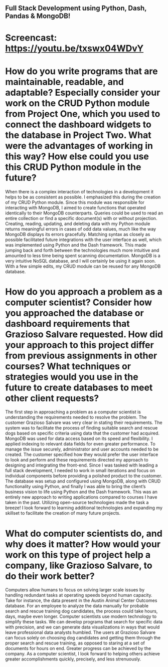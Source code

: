 ## Full Stack Development using Python, Dash, Pandas & MongoDB!
# Screencast: https://youtu.be/txswx04WDvY

# How do you write programs that are maintainable, readable, and adaptable? Especially consider your work on the CRUD Python module from Project One, which you used to connect the dashboard widgets to the database in Project Two. What were the advantages of working in this way? How else could you use this CRUD Python module in the future?
When there is a complex interaction of technologies in a development it helps to be as consistent as possible.  I emphasized this during the creation of my CRUD Python module.  Since this module was responsible for interacting with MongoDB, I aimed to create functions that operated identically to their MongoDB counterparts.  Queries could be used to read an entire collection or find a specific document(s) with or without projection.  Creating, reading, updating, and deleting data with my Python module returns meaningful errors in cases of odd data values, much like the way MongoDB displays its errors gracefully.  Matching syntax as closely as possible facilitated future integrations with the user interface as well, which was implemented using Python and the Dash framework.  This made jumping back and forth between the technologies much more intuitive and amounted to less time being spent scanning documentation.  MongoDB is a very intuitive NoSQL database, and I will certainly be using it again soon.  With a few simple edits, my CRUD module can be reused for any MongoDB database.   
# How do you approach a problem as a computer scientist? Consider how you approached the database or dashboard requirements that Grazioso Salvare requested. How did your approach to this project differ from previous assignments in other courses? What techniques or strategies would you use in the future to create databases to meet other client requests?
The first step in approaching a problem as a computer scientist is understanding the requirements needed to resolve the problem.  The customer Grazioso Salvare was very clear in stating their requirements.  The system was to facilitate the process of finding suitable search and rescue dogs based on specific criteria using data that the customer had acquired.  MongoDB was used for data access based on its speed and flexibility.  I applied indexing to relevant data fields for even greater performance.  To manage the issue securely, administrator and user accounts needed to be created.  The customer specified how they would prefer the user interface to look and perform and these requirements directed my approach to designing and integrating the front-end.  Since I was tasked with leading a full stack development, I needed to work in small iterations and focus on individual components before providing a polished product to the customer.  The database was setup and configured using MongoDB, along with CRUD functionality using Python, and finally I was able to bring the client’s business vision to life using Python and the Dash framework.  This was an entirely new approach to writing applications compared to courses I have taken in the past.  Utilizing open-source technologies made the task a breeze!  I look forward to learning additional technologies and expanding my skillset to facilitate the creation of many future projects.  
# What do computer scientists do, and why does it matter? How would your work on this type of project help a company, like Grazioso Salvare, to do their work better?
Computers allow humans to focus on solving larger scale issues by handling redundant tasks at operating speeds beyond human capacity.  Take for instance, the data present in the Austin Animal Center Outcomes database.  For an employee to analyze the data manually for probable search and rescue training dog candidates, the process could take hours, days, maybe even longer.  Computer scientists use modern technology to simplify these tasks.  We can develop programs that search for specific data with precision, and we can generate data visualizations in ways that would leave professional data analysts humbled.  The users at Grazioso Salvare can focus solely on choosing dog candidates and getting them through the proper search and rescue training, as opposed to staring at a set of documents for hours on end.  Greater progress can be achieved by the company.  As a computer scientist, I look forward to helping others achieve greater accomplishments quickly, precisely, and less strenuously.  
